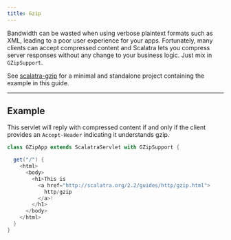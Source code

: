```yaml
---
title: Gzip
---
```


Bandwidth can be wasted when using verbose plaintext formats such as XML, leading
to a poor user experience for your apps.
Fortunately, many clients can accept compressed content and Scalatra lets you
compress server responses without any change to your business logic.
Just mix in `GZipSupport`.

<div class="alert alert-info">
  <span class="badge badge-info"><i class="icon-flag icon-white"></i></span>
  See
  <a href="{{site.examples}}http/scalatra-gzip">scalatra-gzip</a>
  for a minimal and standalone project containing the example in this guide.
</div>

---

## Example

This servlet will reply with compressed content if and only if the client provides
an `Accept-Header` indicating it understands gzip.

```scala
class GZipApp extends ScalatraServlet with GZipSupport {

  get("/") {
    <html>
      <body>
        <h1>This is
          <a href="http://scalatra.org/2.2/guides/http/gzip.html">
            http/gzip
          </a>!
        </h1>
      </body>
    </html>
  }
}
```
